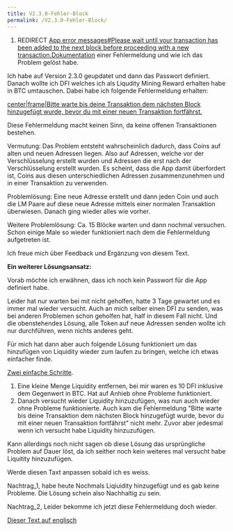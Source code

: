 ```yaml
---
title: V2.3.0-Fehler-Block
permalink: /V2.3.0-Fehler-Block/
---
```


1.  REDIRECT [App error messages#Please wait until your transaction has
    been added to the next block before proceeding with a new
    transaction.Dokumentation](/App_error_messages#Please_wait_until_your_transaction_has_been_added_to_the_next_block_before_proceeding_with_a_new_transaction. "wikilink")
    einer Fehlermeldung und wie ich das Problem gelöst habe.

Ich habe auf Version 2.3.0 geupdatet und dann das Passwort definiert.
Danach wollte ich DFI welches ich als Liqudity Mining Reward erhalten
habe in BTC umtauschen. Dabei habe ich folgende Fehlermeldung erhalten:

[center\|frame\|Bitte warte bis deine Transaktion dem nächsten Block
hinzugefügt wurde, bevor du mit einer neuen Transaktion
fortfährst.](/File:Photo_2021-02-26_17-16-45.jpg "wikilink")

Diese Fehlermeldung macht keinen Sinn, da keine offenen Transaktionen
bestehen.

Vermutung: Das Problem entsteht wahrscheinlich dadurch, dass Coins auf
alten und neuen Adressen liegen. Also auf Adressen, welche vor der
Verschlüsselung erstellt wurden und Adressen die erst nach der
Verschlüsselung erstellt wurden. Es scheint, dass die App damit
überfordert ist, Coins aus diesen unterschiedlichen Adressen
zusammenzunehmen und in einer Transaktion zu verwenden.

Problemlösung: Eine neue Adresse erstellt und dann jeden Coin und auch
die LM Paare auf diese neue Adresse mittels einer normalen Transaktion
überwiesen. Danach ging wieder alles wie vorher.

Weitere Problemlösung: Ca. 15 Blöcke warten und dann nochmal versuchen.
Schon einige Male so wieder funktioniert nach dem die Fehlermeldung
aufgetreten ist.

Ich freue mich über Feedback und Ergänzung von diesem Text.

**Ein weiterer Lösungsansatz:**

Vorab möchte ich erwähnen, dass ich noch kein Passwort für die App
definiert habe.

Leider hat nur warten bei mit nicht geholfen, hatte 3 Tage gewartet und
es immer mal wieder versucht. Auch an mich selber einen DFI zu senden,
was bei anderen Problemen schon geholfen hat, half in diesem Fall nicht.
Und die obenstehendes Lösung, alle Token auf neue Adressen senden wollte
ich nur durchführen, wenn nichts anderes geht.

Für mich hat dann aber auch folgende Lösung funktioniert um das
hinzufügen von Liquidity wieder zum laufen zu bringen, welche ich etwas
einfacher finde.

<u>Zwei einfache Schritte</u>.

1.  Eine kleine Menge Liquidity entfernen, bei mir waren es 10 DFI
    inklusive dem Gegenwert in BTC. Hat auf Anhieb ohne Probleme
    funktioniert.
2.  Danach versucht wieder Liquidity hinzuzufügen, was nun auch wieder
    ohne Probleme funktionierte. Auch kam die Fehlermeldung "Bitte warte
    bis deine Transaktion dem nächsten Block hinzugefügt wurde, bevor du
    mit einer neuen Transaktion fortfährst" nicht mehr. Zuvor aber
    jedesmal wenn ich versucht habe Liquidity hinzuzufügen.

Kann allerdings noch nicht sagen ob diese Lösung das ursprüngliche
Problem auf Dauer löst, da ich seither noch kein weiteres mal versucht
habe Liquitity hinzuzufügen.

Werde diesen Taxt anpassen sobald ich es weiss.

Nachtrag_1, habe heute Nochmals Liqiuidity hinzugefügt und es gab keine
Probleme. Die Lösung schein also Nachhaltig zu sein.

Nachtrag_2, Leider bekomme ich jetzt diese Fehlermeldung doch wieder.

[Dieser Text auf englisch](/App_error_messages "wikilink")
